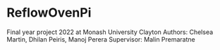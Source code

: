 # ReflowOvenPi

Final year project 2022 at Monash University Clayton
Authors: Chelsea Martin, Dhilan Peiris, Manoj Perera
Supervisor: Malin Premaratne